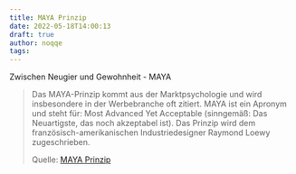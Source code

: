 ```yaml
---
title: MAYA Prinzip
date: 2022-05-18T14:00:13
draft: true
author: noqqe
tags:
---
```


Zwischen Neugier und Gewohnheit - MAYA

> Das MAYA-Prinzip kommt aus der Marktpsychologie und wird insbesondere in der
> Werbebranche oft zitiert. MAYA ist ein Apronym und steht für: Most Advanced
> Yet Acceptable (sinngemäß: Das Neuartigste, das noch akzeptabel ist). Das
> Prinzip wird dem französisch-amerikanischen Industriedesigner Raymond Loewy
> zugeschrieben.
>
> Quelle: [MAYA Prinzip](https://de.wikipedia.org/wiki/MAYA-Prinzip)
